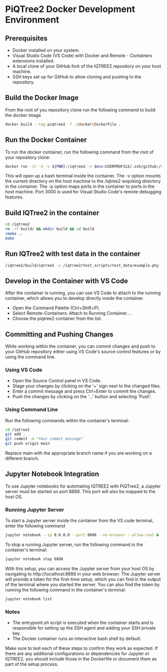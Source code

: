 # PiQTree2 Docker Development Environment

## Prerequisites
- Docker installed on your system.
- Visual Studio Code (VS Code) with Docker and Remote - Containers extensions installed.
- A local clone of your GitHub fork of the IQTREE2 repository on your host machine.
- SSH keys set up for GitHub to allow cloning and pushing to the repository.

## Build the Docker Image

From the root of you repository clone run the following command to build the docker image

```sh
docker build --tag piqtree2 -f .\docker\DockerFile .
```

## Run the Docker Container

To run the docker container, run the following command from the root of your repository clone:

```sh
docker run -it -d -v ${PWD}:/iqtree2 -v $env:USERPROFILE/.ssh/github:/root/.ssh/id_rsa -p 3000:3000 --name piqtree2 piqtree2  /bin/bash
```

This will open up a bash terminal inside the container. The -v option mounts the current directory on the host machine to the /iqtree2 woprking directory in the container. The -p option maps ports in the container to ports in the host machine.  Port 3000 is used for Visual Studio Code's remote debugging features.

## Build IQTree2 in the container

```sh   
cd /iqtree2
rm -rf build/ && mkdir build && cd build
cmake ..
make
```

## Run IQTree2 with test data in the container

```sh
/iqtree2/build/iqtree2 -s /iqtree2/test_scripts/test_data/example.phy
```


## Develop in the Container with VS Code

After the container is running, you can use VS Code to attach to the running container, which allows you to develop directly inside the container.

- Open the Command Palette (Ctrl+Shift+P).
- Select Remote-Containers: Attach to Running Container....
- Choose the piqtree2 container from the list.

## Committing and Pushing Changes

While working within the container, you can commit changes and push to your GitHub repository either using VS Code's source control features or by using the command line.

### Using VS Code

- Open the Source Control panel in VS Code.
- Stage your changes by clicking on the '+' sign next to the changed files.
- Enter a commit message and press Ctrl+Enter to commit the changes.
- Push the changes by clicking on the '...' button and selecting 'Push'.

### Using Command Line

Run the following commands within the container's terminal:

```sh
cd /iqtree2
git add .
git commit -m "Your commit message"
git push origin main
```

Replace main with the appropriate branch name if you are working on a different branch.

## Jupyter Notebook Integration

To use Jupyter notebooks for automating IQTREE2 with PiQTree2, a Jupyter server must be started on port 8888. This port will also be mapped to the host OS.

### Running Jupyter Server

To start a Jupyter server inside the container from the VS code terminal, enter the following command 

```bash
jupyter notebook --ip 0.0.0.0 --port 8888 --no-browser --allow-root &
```

To stop a running Jupyter server, run the following command in the container's terminal:

```bash
jupyter notebook stop 8888
```

With this setup, you can access the Jupyter server from your host OS by navigating to http://localhost:8888 in your web browser. The Jupyter server will provide a token for the first-time setup, which you can find in the output of the terminal where you started the server. You can also find the token by running the following command in the container's terminal:

```bash
jupyter notebook list
```

### Notes

- The entrypoint.sh script is executed when the container starts and is responsible for setting up the SSH agent and adding your SSH private key.
- The Docker container runs an interactive bash shell by default.


Make sure to test each of these steps to confirm they work as expected. If there are any additional configurations or dependencies for Jupyter or IQTREE2, you should include those in the Dockerfile or document them as part of the setup process.
